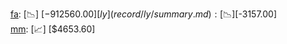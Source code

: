 [fa](record/fa/summary.md): [📉] [$-912560.00]  
[ly](record/ly/summary.md): [📉] [$-3157.00]  
[mm](record/mm/summary.md): [📈] [$4653.60]  
